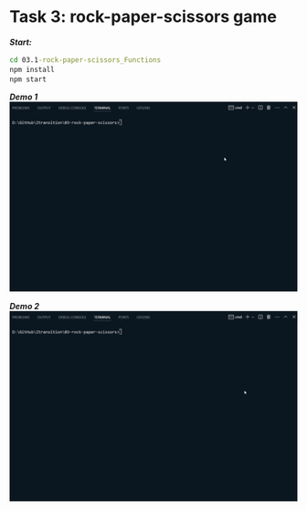 # Task 3: rock-paper-scissors game

**_Start:_**

```cmd
cd 03.1-rock-paper-scissors_Functions
npm install
npm start
```

**_Demo 1_**
![demo](./demo-1.gif)

**_Demo 2_**
![demo](./demo-2.gif)
